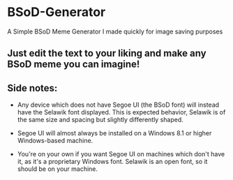 # BSoD-Generator
A Simple BSoD Meme Generator I made quickly for image saving purposes

Just edit the text to your liking and make any BSoD meme you can imagine!
---
Side notes:
---
- Any device which does not have Segoe UI (the BSoD font) will instead have the Selawik font displayed. This is expected behavior, Selawik is of the same size and spacing but slightly differently shaped.

- Segoe UI will almost always be installed on a Windows 8.1 or higher Windows-based machine.

- You're on your own if you want Segoe UI on machines which don't have it, as it's a proprietary Windows font. Selawik is an open font, so it should be on your machine.
